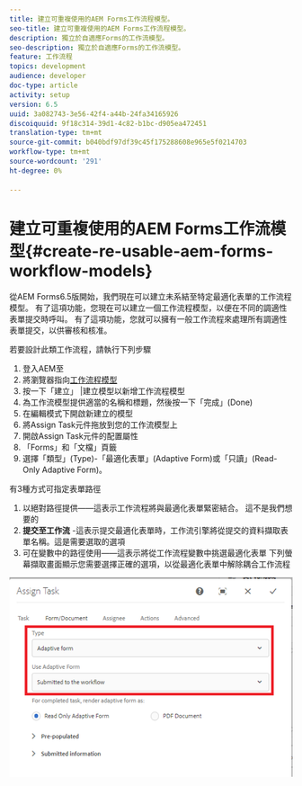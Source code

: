 ```yaml
---
title: 建立可重複使用的AEM Forms工作流程模型。
seo-title: 建立可重複使用的AEM Forms工作流程模型。
description: 獨立於自適應Forms的工作流模型。
seo-description: 獨立於自適應Forms的工作流模型。
feature: 工作流程
topics: development
audience: developer
doc-type: article
activity: setup
version: 6.5
uuid: 3a082743-3e56-42f4-a44b-24fa34165926
discoiquuid: 9f18c314-39d1-4c82-b1bc-d905ea472451
translation-type: tm+mt
source-git-commit: b040bdf97df39c45f175288608e965e5f0214703
workflow-type: tm+mt
source-wordcount: '291'
ht-degree: 0%

---
```



# 建立可重複使用的AEM Forms工作流模型{#create-re-usable-aem-forms-workflow-models}

從AEM Forms6.5版開始，我們現在可以建立未系結至特定最適化表單的工作流程模型。 有了這項功能，您現在可以建立一個工作流程模型，以便在不同的調適性表單提交時呼叫。 有了這項功能，您就可以擁有一般工作流程來處理所有調適性表單提交，以供審核和核准。

若要設計此類工作流程，請執行下列步驟

1. 登入AEM至
1. 將瀏覽器指向[工作流程模型](http://localhost:4502/libs/cq/workflow/admin/console/content/models.html)
1. 按一下「建立」 |建立模型以新增工作流程模型
1. 為工作流模型提供適當的名稱和標題，然後按一下「完成」(Done)
1. 在編輯模式下開啟新建立的模型
1. 將Assign Task元件拖放到您的工作流模型上
1. 開啟Assign Task元件的配置屬性
1. 「Forms」和「文檔」頁籤
1. 選擇「類型」(Type)-「最適化表單」(Adaptive Form)或「只讀」(Read-Only Adaptive Form)。

有3種方式可指定表單路徑

1. 以絕對路徑提供——這表示工作流程將與最適化表單緊密結合。 這不是我們想要的
1. **提交至工作流** -這表示提交最適化表單時，工作流引擎將從提交的資料擷取表單名稱。這是需要選取的選項
1. 可在變數中的路徑使用——這表示將從工作流程變數中挑選最適化表單
下列螢幕擷取畫面顯示您需要選擇正確的選項，以從最適化表單中解除耦合工作流程

![工作流模型](assets/workflomodel.PNG)